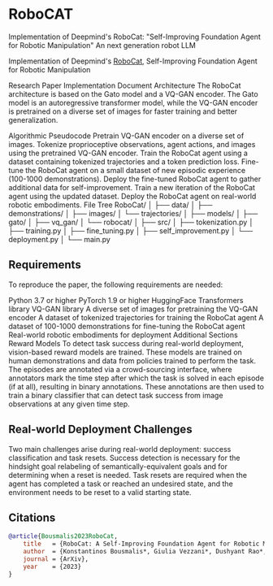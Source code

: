 # RoboCAT
Implementation of Deepmind's RoboCat: "Self-Improving Foundation Agent for Robotic Manipulation" An next generation robot LLM


Implementation of Deepmind's <a href="https://storage.googleapis.com/deepmind-media/DeepMind.com/Blog/robocat-a-self-improving-robotic-agent/robocat-a-self-improving-foundation-agent-for-robotic-manipulation.pdf">RoboCat</a>, Self-Improving Foundation Agent for Robotic Manipulation




Research Paper Implementation Document
Architecture
The RoboCat architecture is based on the Gato model and a VQ-GAN encoder. The Gato model is an autoregressive transformer model, while the VQ-GAN encoder is pretrained on a diverse set of images for faster training and better generalization.

Algorithmic Pseudocode
Pretrain VQ-GAN encoder on a diverse set of images.
Tokenize proprioceptive observations, agent actions, and images using the pretrained VQ-GAN encoder.
Train the RoboCat agent using a dataset containing tokenized trajectories and a token prediction loss.
Fine-tune the RoboCat agent on a small dataset of new episodic experience (100-1000 demonstrations).
Deploy the fine-tuned RoboCat agent to gather additional data for self-improvement.
Train a new iteration of the RoboCat agent using the updated dataset.
Deploy the RoboCat agent on real-world robotic embodiments.
File Tree
RoboCat/
│
├── data/
│   ├── demonstrations/
│   ├── images/
│   └── trajectories/
│
├── models/
│   ├── gato/
│   ├── vq_gan/
│   └── robocat/
│
├── src/
│   ├── tokenization.py
│   ├── training.py
│   ├── fine_tuning.py
│   ├── self_improvement.py
│   └── deployment.py
│
└── main.py


## Requirements
To reproduce the paper, the following requirements are needed:

Python 3.7 or higher
PyTorch 1.9 or higher
HuggingFace Transformers library
VQ-GAN library
A diverse set of images for pretraining the VQ-GAN encoder
A dataset of tokenized trajectories for training the RoboCat agent
A dataset of 100-1000 demonstrations for fine-tuning the RoboCat agent
Real-world robotic embodiments for deployment
Additional Sections
Reward Models
To detect task success during real-world deployment, vision-based reward models are trained. These models are trained on human demonstrations and data from policies trained to perform the task. The episodes are annotated via a crowd-sourcing interface, where annotators mark the time step after which the task is solved in each episode (if at all), resulting in binary annotations. These annotations are then used to train a binary classifier that can detect task success from image observations at any given time step.

## Real-world Deployment Challenges
Two main challenges arise during real-world deployment: success classification and task resets. Success detection is necessary for the hindsight goal relabeling of semantically-equivalent goals and for determining when a reset is needed. Task resets are required when the agent has completed a task or reached an undesired state, and the environment needs to be reset to a valid starting state.




## Citations

```bibtex
@article{Bousmalis2023RoboCat,
    title   = {RoboCat: A Self-Improving Foundation Agent for Robotic Manipulation},
    author  = {Konstantinos Bousmalis*, Giulia Vezzani*, Dushyant Rao*, Coline Devin*, Alex X. Lee*, Maria Bauza*, Todor Davchev*, Yuxiang Zhou*, Agrim Gupta*,1, Akhil Raju, Antoine Laurens, Claudio Fantacci, Valentin Dalibard, Martina Zambelli, Murilo Martins, Rugile Pevceviciute, Michiel Blokzijl, Misha Denil, Nathan Batchelor, Thomas Lampe, Emilio Parisotto, Konrad Żołna, Scott Reed, Sergio Gómez Colmenarejo, Jon Scholz, Abbas Abdolmaleki, Oliver Groth, Jean-Baptiste Regli, Oleg Sushkov, Tom Rothörl, José Enrique Chen, Yusuf Aytar, Dave Barker, Joy Ortiz, Martin Riedmiller, Jost Tobias Springenberg, Raia Hadsell†, Francesco Nori† and Nicolas Heess},
    journal = {ArXiv},
    year    = {2023}
}
```


